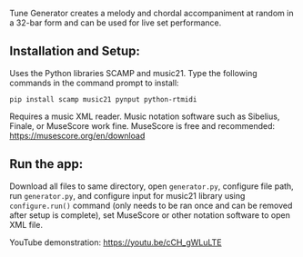 Tune Generator creates a melody and chordal accompaniment at random in a 32-bar form and can be used for live set performance. 

## Installation and Setup:

Uses the Python libraries SCAMP and music21. Type the following commands in the command prompt to install: 

`pip install scamp music21 pynput python-rtmidi`

Requires a music XML reader. Music notation software such as Sibelius, Finale, or MuseScore work fine. MuseScore is free and recommended: https://musescore.org/en/download

## Run the app:

Download all files to same directory, open `generator.py`, configure file path, run `generator.py`, and configure input for music21 library using `configure.run()` command (only needs to be ran once and can be removed after setup is complete), set MuseScore or other notation software to open XML file.

YouTube demonstration: https://youtu.be/cCH_gWLuLTE

